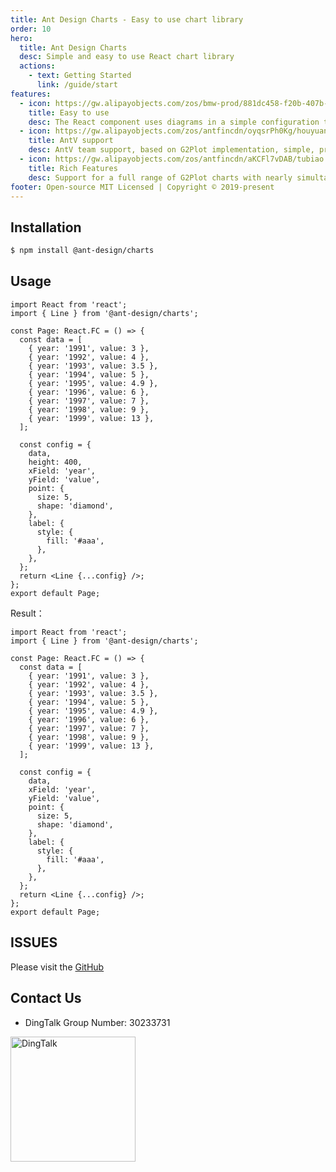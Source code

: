 ```yaml
---
title: Ant Design Charts - Easy to use chart library
order: 10
hero:
  title: Ant Design Charts
  desc: Simple and easy to use React chart library
  actions:
    - text: Getting Started
      link: /guide/start
features:
  - icon: https://gw.alipayobjects.com/zos/bmw-prod/881dc458-f20b-407b-947a-95104b5ec82b/k79dm8ih_w144_h144.png
    title: Easy to use
    desc: The React component uses diagrams in a simple configuration that renders elegant, standard diagrams
  - icon: https://gw.alipayobjects.com/zos/antfincdn/oyqsrPh0Kg/houyuan.png
    title: AntV support
    desc: AntV team support, based on G2Plot implementation, simple, professional and reliable
  - icon: https://gw.alipayobjects.com/zos/antfincdn/aKCFl7vDAB/tubiao.png
    title: Rich Features
    desc: Support for a full range of G2Plot charts with nearly simultaneous updates
footer: Open-source MIT Licensed | Copyright © 2019-present
---
```


## Installation

```bash
$ npm install @ant-design/charts
```

## Usage

```tsx | pure
import React from 'react';
import { Line } from '@ant-design/charts';

const Page: React.FC = () => {
  const data = [
    { year: '1991', value: 3 },
    { year: '1992', value: 4 },
    { year: '1993', value: 3.5 },
    { year: '1994', value: 5 },
    { year: '1995', value: 4.9 },
    { year: '1996', value: 6 },
    { year: '1997', value: 7 },
    { year: '1998', value: 9 },
    { year: '1999', value: 13 },
  ];

  const config = {
    data,
    height: 400,
    xField: 'year',
    yField: 'value',
    point: {
      size: 5,
      shape: 'diamond',
    },
    label: {
      style: {
        fill: '#aaa',
      },
    },
  };
  return <Line {...config} />;
};
export default Page;
```

Result：

```tsx
import React from 'react';
import { Line } from '@ant-design/charts';

const Page: React.FC = () => {
  const data = [
    { year: '1991', value: 3 },
    { year: '1992', value: 4 },
    { year: '1993', value: 3.5 },
    { year: '1994', value: 5 },
    { year: '1995', value: 4.9 },
    { year: '1996', value: 6 },
    { year: '1997', value: 7 },
    { year: '1998', value: 9 },
    { year: '1999', value: 13 },
  ];

  const config = {
    data,
    xField: 'year',
    yField: 'value',
    point: {
      size: 5,
      shape: 'diamond',
    },
    label: {
      style: {
        fill: '#aaa',
      },
    },
  };
  return <Line {...config} />;
};
export default Page;
```

## ISSUES

Please visit the [GitHub](https://github.com/ant-design/ant-design-charts)

## Contact Us

- DingTalk Group Number: 30233731

<img src="https://user-images.githubusercontent.com/31396322/129695490-21b57756-9bee-4ddf-93bc-0fa8e3bf10fa.png" width="200" alt="DingTalk">
